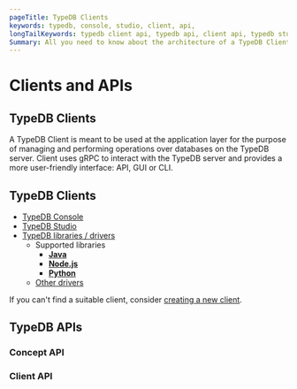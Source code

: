 ```yaml
---
pageTitle: TypeDB Clients
keywords: typedb, console, studio, client, api, 
longTailKeywords: typedb client api, typedb api, client api, typedb studio, typedb console
Summary: All you need to know about the architecture of a TypeDB Client.
---
```


# Clients and APIs

## TypeDB Clients

A TypeDB Client is meant to be used at the application layer for the purpose of managing and performing operations over 
databases on the TypeDB server. Client uses gRPC to interact with the TypeDB server and provides a more user-friendly interface: API, GUI or CLI.

<!---
List:
- Console, 
- Studio, 
- language clients, 
- other language clients
-->

## TypeDB Clients

- [TypeDB Console](../02-console/01-console.md)
- [TypeDB Studio](../07-studio/00-overview.md)
- [TypeDB libraries / drivers](../03-client-api/00-overview.md)
  - Supported libraries
    - [**Java**](../03-client-api/01-java.md)
    - [**Node.js**](../03-client-api/03-nodejs.md)
    - [**Python**](../03-client-api/02-python.md)
  - [Other drivers](../03-client-api/04-other-languages.md)

If you can't find a suitable client, consider [creating a new client](../03-client-api/05-new-client.md).

## TypeDB APIs

### Concept API

### Client API
